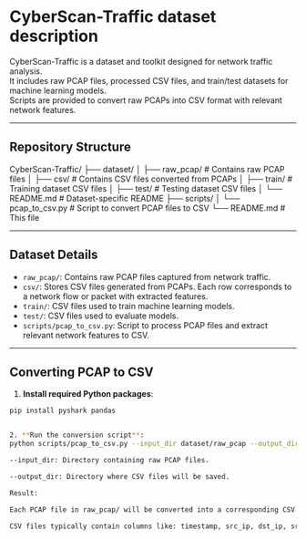 # CyberScan-Traffic dataset description

CyberScan-Traffic is a dataset and toolkit designed for network traffic analysis.  
It includes raw PCAP files, processed CSV files, and train/test datasets for machine learning models.  
Scripts are provided to convert raw PCAPs into CSV format with relevant network features.

---

## Repository Structure
CyberScan-Traffic/
├── dataset/
│ ├── raw_pcap/ # Contains raw PCAP files
│ ├── csv/ # Contains CSV files converted from PCAPs
│ ├── train/ # Training dataset CSV files
│ ├── test/ # Testing dataset CSV files
│ └── README.md # Dataset-specific README
├── scripts/
│ └── pcap_to_csv.py # Script to convert PCAP files to CSV
└── README.md # This file



---

## Dataset Details

- `raw_pcap/`: Contains raw PCAP files captured from network traffic.  
- `csv/`: Stores CSV files generated from PCAPs. Each row corresponds to a network flow or packet with extracted features.  
- `train/`: CSV files used to train machine learning models.  
- `test/`: CSV files used to evaluate models.  
- `scripts/pcap_to_csv.py`: Script to process PCAP files and extract relevant network features to CSV.

---

## Converting PCAP to CSV

1. **Install required Python packages**:

```bash
pip install pyshark pandas


2. **Run the conversion script**: 
python scripts/pcap_to_csv.py --input_dir dataset/raw_pcap --output_dir dataset/csv

--input_dir: Directory containing raw PCAP files.

--output_dir: Directory where CSV files will be saved.

Result:

Each PCAP file in raw_pcap/ will be converted into a corresponding CSV file in csv/.

CSV files typically contain columns like: timestamp, src_ip, dst_ip, src_port, dst_port, protocol, packet_length, ....
